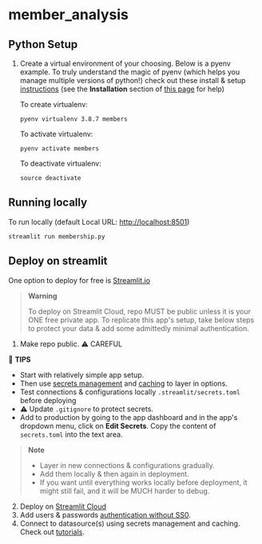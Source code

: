 # member_analysis

## Python Setup
1. Create a virtual environment of your choosing. Below is a pyenv example. To truly understand the magic of pyenv (which helps you manage multiple versions of python!) check out these install & setup [instructions](https://realpython.com/intro-to-pyenv/) (see the **Installation** section of [this page](https://gist.github.com/eliangcs/43a51f5c95dd9b848ddc) for help)

    To create virtualenv:
    ```
    pyenv virtualenv 3.8.7 members
    ```

    To activate virtualenv:
    ```
    pyenv activate members
    ```

    To deactivate virtualenv:
    ```
    source deactivate
    ```

## Running locally
    
   To run locally (default Local URL: [http://localhost:8501](http://localhost:8501))
   ```
   streamlit run membership.py
   ```

## Deploy on streamlit

   One option to deploy for free is [Streamlit.io](https://streamlit.io/)
> **Warning**
> 
> To deploy on Streamlit Cloud, repo  MUST be public unless it is your ONE free private app. To replicate this app's setup, take below steps to protect your data & add some admittedly minimal authentication.

1. Make repo public. :warning: CAREFUL

:memo: **TIPS**
   * Start with relatively simple app setup. 
   * Then use [secrets management](https://docs.streamlit.io/streamlit-community-cloud/get-started/deploy-an-app/connect-to-data-sources/secrets-management) and [caching](https://docs.streamlit.io/library/advanced-features/caching) to layer in options.
   * Test connections & configurations locally `.streamlit/secrets.toml` before deploying
   * :warning: Update `.gitignore` to protect secrets.
   * Add to production by going to the app dashboard and in the app's dropdown menu, click on **Edit Secrets**. Copy the content of `secrets.toml` into the text area.

> **Note**
>  * Layer in new connections & configurations gradually.
>  * Add them locally & then again in deployment.
>  * If you want until everything works locally before deployment, it might still fail, and it will be MUCH harder to debug. 

2. Deploy on [Streamlit Cloud](https://docs.streamlit.io/streamlit-community-cloud/get-started/deploy-an-app)
3. Add users & passwords [authentication without SS0](https://docs.streamlit.io/knowledge-base/deploy/authentication-without-sso).
4. Connect to datasource(s) using secrets management and caching. Check out [tutorials](https://docs.streamlit.io/knowledge-base/tutorials/databases).